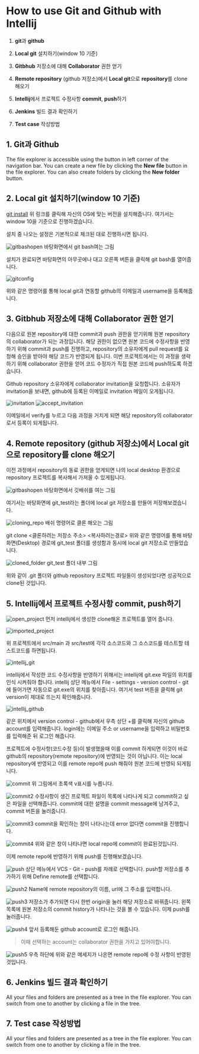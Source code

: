 # How to use Git and Github with Intellij

1. **git**과 **github**

2. **Local git** 설치하기(window 10 기준)

3. **Gitbhub** 저장소에 대해 **Collaborator** 권한 얻기

4. **Remote repository** (github 저장소)에서 **Local git**으로 **repository**를 clone 해오기

5. **Intellij**에서 프로젝트 수정사항 **commit**, **push**하기

6. **Jenkins** 빌드 결과 확인하기

7. **Test case** 작성방법


## 1. **Git**과 **Github**

The file explorer is accessible using the button in left corner of the navigation bar. You can create a new file by clicking the **New file** button in the file explorer. You can also create folders by clicking the **New folder** button.



##  2. **Local** git 설치하기(window 10 기준)

[git install](https://git-scm.com/downloads)
위 링크를 클릭해 자신의 OS에 맞는 버전을 설치해줍니다. 여기서는 window 10을 기준으로 진행하겠습니다.

설치 중 나오는 설정은 기본적으로 체크된 대로 진행하시면 됩니다.

![gitbashopen](./readme_image/gitbashopen.png)
바탕화면에서 git bash여는 그림

설치가 완료되면 바탕화면의 아무곳에나 대고 오른쪽 버튼을 클릭해 git bash를 열어줍니다.

![gitconfig](./readme_image/gitconfig.JPG)

위와 같은 명령어를 통해 local git과 연동할 github의 이메일과 username을 등록해줍니다.



##  3. **Gitbhub** 저장소에 대해 **Collaborator** 권한 얻기

다음으로 원본 repository에 대한 commit과 push 권한을 얻기위해 원본 repository의 collaborator가 되는 과정입니다.
해당 권한이 없으면 원본 코드에 수정사항을 반영하기 위해 commit과 push를 진행하고, repository의 소유자에게 pull request를 요청해 승인을 받아야 해당 코드가 반영되게 됩니다.
이번 프로젝트에서는 이 과정을 생략하기 위해 collaborator 권한을 얻어 코드 수정자가 직접 원본 코드에 push하도록 하겠습니다.

Github repository 소유자에게 collaborator invitation을 요청합니다. 소유자가 invitation을 보내면, github에 등록된 이메일로 invitation 메일이 오게됩니다.

![invitation](./readme_image/invitation.JPG)
![accept_invitation](./readme_image/accept_invitation.JPG)

이메일에서 verify를 누르고 다음 과정을 거치게 되면 해당 repository의 collaborator로서 등록이 되게됩니다.

##  4. **Remote repository** (github 저장소)에서 **Local git**으로 **repository**를 clone 해오기

이전 과정에서 repository의 동료 권한을 얻게되면 나의 local desktop 환경으로 repository 프로젝트를 복사해서 가져올 수 있게됩니다. 

![gitbashopen](./readme_image/gitbashopen.png)
바탕화면에서 깃배쉬를 여는 그림

여기서는 바탕화면에 git_test라는 폴더에 local git 저장소를 만들어 저장해보겠습니다.

![cloning_repo](./readme_image/cloning_repo.JPG)
배쉬 명령어로 클론 해오는 그림

git clone <클론하려는 저장소 주소> <복사하려는경로>
위와 같은 명령어를 통해 바탕화면(Desktop) 경로에 git_test 폴더를 생성함과 동시에 local git 저장소로 만들었습니다.

![cloned_folder](./readme_image/cloned_folder.JPG)
git_test 폴더 내부 그림

위와 같이 .git 폴더와 github repository 프로젝트 파일들이 생성되었다면 성공적으로 clone된 것입니다.

##  5. **Intellij**에서 프로젝트 수정사항 **commit**, **push**하기

![open_project](./readme_image/open_project.JPG)
먼저 intellij에서 생성한 clone해온 프로젝트를 열어 줍니다.

![imported_project](./readme_image/imported_project.JPG)

위 프로젝트에서 src/main 과 src/test에 각각 소스코드와 그 소스코드를 테스트할 테스트코드를 하면됩니다.

![intellij_git](./readme_image/intellij_git.JPG)

intellij에서 작성한 코드 수정사항을 반영하기 위해서는 intellij에 
git.exe 파일의 위치를 인식 시켜줘야 합니다.
intellij 상단 메뉴에서 File - settings - version control - git에 들어가면 자동으로 git.exe의 위치를 찾아줍니다. 여기서 test 버튼을 클릭해 git version이 제대로 뜨는지 확인해줍니다.

![intellij_github](./readme_image/intellij_github.JPG)

같은 위치에서 version control - github에서 우측 상단 +를 클릭해 자신의 github account를 입력해줍니다. login에는 이메일 주소 or username을 입력하고 비밀번호를 입력해준 뒤 로그인 해줍니다.

프로젝트에 수정사항(코드수정 등)이 발생했을때 이를 commit 하게되면 이것이 바로 github의 repository(remote repository)에 반영되는 것이 아닙니다. 이는 local repository에 반영되고 이를 remote repo에 push 해줘야 원본 코드에 반영되 되게됩니다.

![commit](./readme_image/commit.jpg)
위 그림에서 초록색 v표시를 누릅니다.

![commit2](./readme_image/commit2.jpg)
수정사항이 생긴 프로젝트 파일이 목록에 나타나게 되고 commit하고 싶은 파일을 선택해줍니다. commit에 대한 설명을 commit message에 남겨주고, commit 버튼을 눌러줍니다.

![commit3](./readme_image/commit3.jpg)
commit을 확인하는 창이 나타나는데 error 없다면 commit을 진행합니다.

![commit4](./readme_image/commit4.jpg)
위와 같은 창이 나타나면 local repo에 commit이 완료된것입니다.

이제 remote repo에 반영하기 위해 push를 진행해보겠습니다.

![push](./readme_image/push.png)
상단 메뉴에서 VCS - Git - push를 차례로 선택합니다.
push할 저장소를 추가하기 위해 Define remote를 선택합니다.

![push2](./readme_image/push2.jpg)
Name에 remote repository의 이름, url에 그 주소를 입력합니다.

![push3](./readme_image/push3.jpg)
저장소가 추가되면 다시 한번 origin을 눌러 해당 저장소로 바꿔줍니다. 왼쪽 목록에 원본 저장소의 commit history가 나타나는 것을 볼 수 있습니다. 이제 push를 눌러줍니다.

![push4](./readme_image/push4.jpg)
앞서 등록해둔 github account로 로그인 해줍니다.
>이때 선택하는 account는 collaborator 권한을 가지고 있어야합니다.

![push5](./readme_image/push5.jpg)
우측 하단에 위와 같은 메세지가 나온면 remote repo에 수정 사항이 반영된 것입니다.


##  6. **Jenkins** 빌드 결과 확인하기

All your files and folders are presented as a tree in the file explorer. You can switch from one to another by clicking a file in the tree.

##  7. **Test case** 작성방법

All your files and folders are presented as a tree in the file explorer. You can switch from one to another by clicking a file in the tree.





